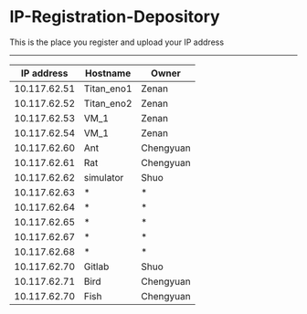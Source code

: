 # IP-Registration-Depository
This is the place you register and upload your IP address

----

| IP address | Hostname | Owner |
|------------|----------|-------|
| 10.117.62.51 | Titan_eno1 | Zenan |
| 10.117.62.52 | Titan_eno2 | Zenan |
| 10.117.62.53 | VM_1 | Zenan |
| 10.117.62.54 | VM_1 | Zenan |
| 10.117.62.60 | Ant | Chengyuan |
| 10.117.62.61 | Rat | Chengyuan |
| 10.117.62.62 | simulator | Shuo |
| 10.117.62.63 | * | * |
| 10.117.62.64 | * | * |
| 10.117.62.65 | * | * |
| 10.117.62.67 | * | * |
| 10.117.62.68 | * | * |
| 10.117.62.70 | Gitlab | Shuo |
| 10.117.62.71 | Bird | Chengyuan |
| 10.117.62.70 | Fish | Chengyuan |
